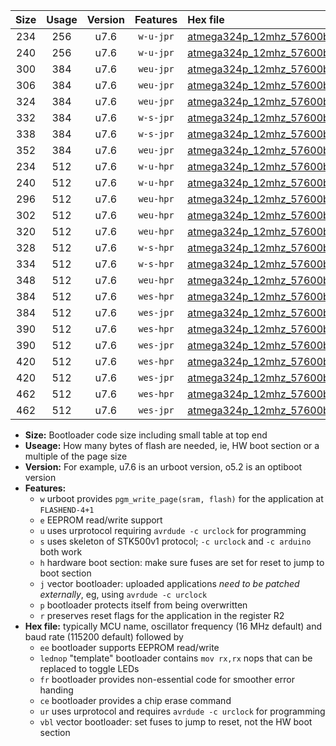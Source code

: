 |Size|Usage|Version|Features|Hex file|
|:-:|:-:|:-:|:-:|:--|
|234|256|u7.6|`w-u-jpr`|[atmega324p_12mhz_57600bps_ur_vbl.hex](https://raw.githubusercontent.com/stefanrueger/urboot/main//atmega324p_12mhz_57600bps_ur_vbl.hex)|
|240|256|u7.6|`w-u-jpr`|[atmega324p_12mhz_57600bps_lednop_ur_vbl.hex](https://raw.githubusercontent.com/stefanrueger/urboot/main//atmega324p_12mhz_57600bps_lednop_ur_vbl.hex)|
|300|384|u7.6|`weu-jpr`|[atmega324p_12mhz_57600bps_ee_ur_vbl.hex](https://raw.githubusercontent.com/stefanrueger/urboot/main//atmega324p_12mhz_57600bps_ee_ur_vbl.hex)|
|306|384|u7.6|`weu-jpr`|[atmega324p_12mhz_57600bps_ee_lednop_ur_vbl.hex](https://raw.githubusercontent.com/stefanrueger/urboot/main//atmega324p_12mhz_57600bps_ee_lednop_ur_vbl.hex)|
|324|384|u7.6|`weu-jpr`|[atmega324p_12mhz_57600bps_ee_lednop_fr_ur_vbl.hex](https://raw.githubusercontent.com/stefanrueger/urboot/main//atmega324p_12mhz_57600bps_ee_lednop_fr_ur_vbl.hex)|
|332|384|u7.6|`w-s-jpr`|[atmega324p_12mhz_57600bps_vbl.hex](https://raw.githubusercontent.com/stefanrueger/urboot/main//atmega324p_12mhz_57600bps_vbl.hex)|
|338|384|u7.6|`w-s-jpr`|[atmega324p_12mhz_57600bps_lednop_vbl.hex](https://raw.githubusercontent.com/stefanrueger/urboot/main//atmega324p_12mhz_57600bps_lednop_vbl.hex)|
|352|384|u7.6|`weu-jpr`|[atmega324p_12mhz_57600bps_ee_lednop_fr_ce_ur_vbl.hex](https://raw.githubusercontent.com/stefanrueger/urboot/main//atmega324p_12mhz_57600bps_ee_lednop_fr_ce_ur_vbl.hex)|
|234|512|u7.6|`w-u-hpr`|[atmega324p_12mhz_57600bps_ur.hex](https://raw.githubusercontent.com/stefanrueger/urboot/main//atmega324p_12mhz_57600bps_ur.hex)|
|240|512|u7.6|`w-u-hpr`|[atmega324p_12mhz_57600bps_lednop_ur.hex](https://raw.githubusercontent.com/stefanrueger/urboot/main//atmega324p_12mhz_57600bps_lednop_ur.hex)|
|296|512|u7.6|`weu-hpr`|[atmega324p_12mhz_57600bps_ee_ur.hex](https://raw.githubusercontent.com/stefanrueger/urboot/main//atmega324p_12mhz_57600bps_ee_ur.hex)|
|302|512|u7.6|`weu-hpr`|[atmega324p_12mhz_57600bps_ee_lednop_ur.hex](https://raw.githubusercontent.com/stefanrueger/urboot/main//atmega324p_12mhz_57600bps_ee_lednop_ur.hex)|
|320|512|u7.6|`weu-hpr`|[atmega324p_12mhz_57600bps_ee_lednop_fr_ur.hex](https://raw.githubusercontent.com/stefanrueger/urboot/main//atmega324p_12mhz_57600bps_ee_lednop_fr_ur.hex)|
|328|512|u7.6|`w-s-hpr`|[atmega324p_12mhz_57600bps.hex](https://raw.githubusercontent.com/stefanrueger/urboot/main//atmega324p_12mhz_57600bps.hex)|
|334|512|u7.6|`w-s-hpr`|[atmega324p_12mhz_57600bps_lednop.hex](https://raw.githubusercontent.com/stefanrueger/urboot/main//atmega324p_12mhz_57600bps_lednop.hex)|
|348|512|u7.6|`weu-hpr`|[atmega324p_12mhz_57600bps_ee_lednop_fr_ce_ur.hex](https://raw.githubusercontent.com/stefanrueger/urboot/main//atmega324p_12mhz_57600bps_ee_lednop_fr_ce_ur.hex)|
|384|512|u7.6|`wes-hpr`|[atmega324p_12mhz_57600bps_ee.hex](https://raw.githubusercontent.com/stefanrueger/urboot/main//atmega324p_12mhz_57600bps_ee.hex)|
|384|512|u7.6|`wes-jpr`|[atmega324p_12mhz_57600bps_ee_vbl.hex](https://raw.githubusercontent.com/stefanrueger/urboot/main//atmega324p_12mhz_57600bps_ee_vbl.hex)|
|390|512|u7.6|`wes-hpr`|[atmega324p_12mhz_57600bps_ee_lednop.hex](https://raw.githubusercontent.com/stefanrueger/urboot/main//atmega324p_12mhz_57600bps_ee_lednop.hex)|
|390|512|u7.6|`wes-jpr`|[atmega324p_12mhz_57600bps_ee_lednop_vbl.hex](https://raw.githubusercontent.com/stefanrueger/urboot/main//atmega324p_12mhz_57600bps_ee_lednop_vbl.hex)|
|420|512|u7.6|`wes-hpr`|[atmega324p_12mhz_57600bps_ee_lednop_fr.hex](https://raw.githubusercontent.com/stefanrueger/urboot/main//atmega324p_12mhz_57600bps_ee_lednop_fr.hex)|
|420|512|u7.6|`wes-jpr`|[atmega324p_12mhz_57600bps_ee_lednop_fr_vbl.hex](https://raw.githubusercontent.com/stefanrueger/urboot/main//atmega324p_12mhz_57600bps_ee_lednop_fr_vbl.hex)|
|462|512|u7.6|`wes-hpr`|[atmega324p_12mhz_57600bps_ee_lednop_fr_ce.hex](https://raw.githubusercontent.com/stefanrueger/urboot/main//atmega324p_12mhz_57600bps_ee_lednop_fr_ce.hex)|
|462|512|u7.6|`wes-jpr`|[atmega324p_12mhz_57600bps_ee_lednop_fr_ce_vbl.hex](https://raw.githubusercontent.com/stefanrueger/urboot/main//atmega324p_12mhz_57600bps_ee_lednop_fr_ce_vbl.hex)|

- **Size:** Bootloader code size including small table at top end
- **Useage:** How many bytes of flash are needed, ie, HW boot section or a multiple of the page size
- **Version:** For example, u7.6 is an urboot version, o5.2 is an optiboot version
- **Features:**
  + `w` urboot provides `pgm_write_page(sram, flash)` for the application at `FLASHEND-4+1`
  + `e` EEPROM read/write support
  + `u` uses urprotocol requiring `avrdude -c urclock` for programming
  + `s` uses skeleton of STK500v1 protocol; `-c urclock` and `-c arduino` both work
  + `h` hardware boot section: make sure fuses are set for reset to jump to boot section
  + `j` vector bootloader: uploaded applications *need to be patched externally*, eg, using `avrdude -c urclock`
  + `p` bootloader protects itself from being overwritten
  + `r` preserves reset flags for the application in the register R2
- **Hex file:** typically MCU name, oscillator frequency (16 MHz default) and baud rate (115200 default) followed by
  + `ee` bootloader supports EEPROM read/write
  + `lednop` "template" bootloader contains `mov rx,rx` nops that can be replaced to toggle LEDs
  + `fr` bootloader provides non-essential code for smoother error handing
  + `ce` bootloader provides a chip erase command
  + `ur` uses urprotocol and requires `avrdude -c urclock` for programming
  + `vbl` vector bootloader: set fuses to jump to reset, not the HW boot section
